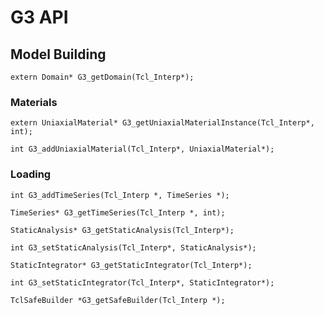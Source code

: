 # G3 API



## Model Building

```{.cpp}
extern Domain* G3_getDomain(Tcl_Interp*);
```

### Materials
```{.cpp}
extern UniaxialMaterial* G3_getUniaxialMaterialInstance(Tcl_Interp*, int);
```

```{.cpp}
int G3_addUniaxialMaterial(Tcl_Interp*, UniaxialMaterial*);
```

### Loading
```{.cpp}
int G3_addTimeSeries(Tcl_Interp *, TimeSeries *);
```

```{.cpp}
TimeSeries* G3_getTimeSeries(Tcl_Interp *, int);
```

```{.cpp}
StaticAnalysis* G3_getStaticAnalysis(Tcl_Interp*);
```

```{.cpp}
int G3_setStaticAnalysis(Tcl_Interp*, StaticAnalysis*);
```

```{.cpp}
StaticIntegrator* G3_getStaticIntegrator(Tcl_Interp*);
```

```{.cpp}
int G3_setStaticIntegrator(Tcl_Interp*, StaticIntegrator*);
```

```{.cpp}
TclSafeBuilder *G3_getSafeBuilder(Tcl_Interp *);
```


